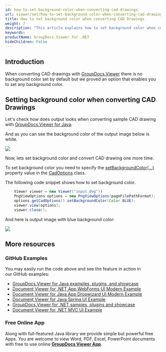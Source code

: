 ```yaml
---
id: how-to-set-background-color-when-converting-cad-drawings
url: viewer/net/how-to-set-background-color-when-converting-cad-drawings
title: How to set background color when converting CAD Drawings
weight: 7
description: "This article explains how to set background color when converting CAD Drawings with GroupDocs.Viewer within your .NET / C# applications."
keywords: 
productName: GroupDocs.Viewer for .NET
hideChildren: False
---
```

## Introduction

When converting CAD drawings with [GroupDocs.Viewer](https://products.groupdocs.com/viewer) there is no background color set by default but we proved an option that enables you to set any background color.

## Setting background color when converting CAD Drawings

Let's check how does output looks when converting sample CAD drawing with [GroupDocs.Viewer for Java](https://products.groupdocs.com/viewer/java).

And as you can see the background color of the output image below is white.

![](viewer/java/images/how-to-set-background-color-when-converting-cad-drawings.png)

Now, lets set background color and convert CAD drawing one more time.

To set background color you need to specify the [setBackgroundColor(...)](https://apireference.groupdocs.com/viewer/java/com.groupdocs.viewer.options/CadOptions#setBackgroundColor(java.awt.Color)) property value in the [CadOptions](https://apireference.groupdocs.com/viewer/java/com.groupdocs.viewer.options/CadOptions) class. 

The following code snippet shows how to set background color.

```java
    Viewer viewer = new Viewer("input.dwg"))
    PngViewOptions options = new PngViewOptions(pageFilePathFormat);
    options.getCadOptions().setBackgroundColor(Color.BLUE);
    viewer.view(options);
    viewer.close();
```

And here is output image with blue background color:

![](viewer/java/images/how-to-set-background-color-when-converting-cad-drawings_1.png)

## More resources
### GitHub Examples
You may easily run the code above and see the feature in action in our GitHub examples:
*   [GroupDocs.Viewer for Java examples, plugins, and showcase](https://github.com/groupdocs-viewer/GroupDocs.Viewer-for-Java)
*   [Document Viewer for .NET App WebForms UI Modern Example](https://github.com/groupdocs-viewer/GroupDocs.Viewer-for-Java-WebForms)    
*   [Document Viewer for Java App Dropwizard UI Modern Example](https://github.com/groupdocs-viewer/GroupDocs.Viewer-for-Java-Dropwizard)    
*   [Document Viewer for Java Spring UI Example](https://github.com/groupdocs-viewer/GroupDocs.Viewer-for-Java-Spring)
*   [GroupDocs.Viewer for .NET samples, plugins and showcase](https://github.com/groupdocs-viewer/GroupDocs.Viewer-for-.NET)
*   [Document Viewer for .NET MVC UI Example](https://github.com/groupdocs-viewer/GroupDocs.Viewer-for-Java-MVC)     

### Free Online App
Along with full-featured Java library we provide simple but powerful free Apps.
You are welcome to view Word, PDF, Excel, PowerPoint documents with free to use online **[GroupDocs Viewer App](https://products.groupdocs.app/viewer)**.